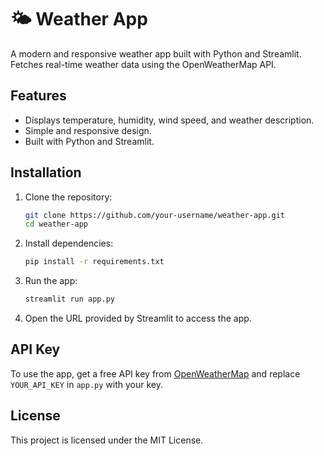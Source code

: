 # 🌤 Weather App

A modern and responsive weather app built with Python and Streamlit. Fetches real-time weather data using the OpenWeatherMap API.

## Features
- Displays temperature, humidity, wind speed, and weather description.
- Simple and responsive design.
- Built with Python and Streamlit.

## Installation
1. Clone the repository:
   ```bash
   git clone https://github.com/your-username/weather-app.git
   cd weather-app
   ```

2. Install dependencies:
   ```bash
   pip install -r requirements.txt
   ```

3. Run the app:
   ```bash
   streamlit run app.py
   ```

4. Open the URL provided by Streamlit to access the app.

## API Key
To use the app, get a free API key from [OpenWeatherMap](https://openweathermap.org/) and replace `YOUR_API_KEY` in `app.py` with your key.

## License
This project is licensed under the MIT License.
